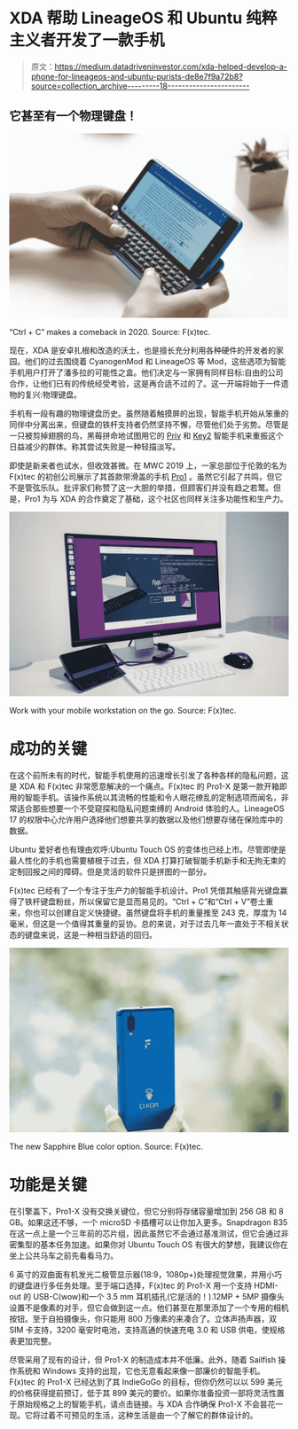 # XDA 帮助 LineageOS 和 Ubuntu 纯粹主义者开发了一款手机

> 原文：<https://medium.datadriveninvestor.com/xda-helped-develop-a-phone-for-lineageos-and-ubuntu-purists-de8e7f9a72b8?source=collection_archive---------18----------------------->

## 它甚至有一个物理键盘！

![](img/1227b892ee6f1f0b87dd7bacca3250f4.png)

“Ctrl + C” makes a comeback in 2020\. Source: F(x)tec.

现在，XDA 是安卓扎根和改造的沃土，也是擅长充分利用各种硬件的开发者的家园。他们的过去围绕着 CyanogenMod 和 LineageOS 等 Mod，这些选项为智能手机用户打开了潘多拉的可能性之盒。他们决定与一家拥有同样目标:自由的公司合作，让他们已有的传统经受考验，这是再合适不过的了。这一开端将始于一件遗物的复兴:物理键盘。

手机有一段有趣的物理键盘历史。虽然随着触摸屏的出现，智能手机开始从笨重的同伴中分离出来，但键盘的铁杆支持者仍然坚持不懈，尽管他们处于劣势。尽管是一只被剪掉翅膀的鸟，黑莓拼命地试图用它的 [Priv](https://www.gsmarena.com/blackberry_priv-7587.php) 和 [Key2](https://en.wikipedia.org/wiki/BlackBerry_Key2) 智能手机来重振这个日益减少的群体。称其尝试失败是一种轻描淡写。

即使是新来者也试水，但收效甚微。在 MWC 2019 上，一家总部位于伦敦的名为 F(x)tec 的初创公司展示了其首款带滑盖的手机 [Pro1](https://www.fxtec.com/pro1) 。虽然它引起了共鸣，但它不是管弦乐队。批评家们称赞了这一大胆的举措，但顾客们并没有趋之若鹜。但是，Pro1 为与 XDA 的合作奠定了基础，这个社区也同样关注多功能性和生产力。

![](img/230ae77682e716ba6cf568a27b890cec.png)

Work with your mobile workstation on the go. Source: F(x)tec.

# 成功的关键

在这个前所未有的时代，智能手机使用的迅速增长引发了各种各样的隐私问题，这是 XDA 和 F(x)tec 非常愿意解决的一个痛点。F(x)tec 的 Pro1-X 是第一款开箱即用的智能手机。该操作系统以其流畅的性能和令人眼花缭乱的定制选项而闻名，非常适合那些想要一个不受窥探和隐私问题束缚的 Android 体验的人。LineageOS 17 的权限中心允许用户选择他们想要共享的数据以及他们想要存储在保险库中的数据。

Ubuntu 爱好者也有理由欢呼:Ubuntu Touch OS 的变体也已经上市。尽管即使是最人性化的手机也需要植根于过去，但 XDA 打算打破智能手机新手和无拘无束的定制回报之间的障碍。但是灵活的软件只是拼图的一部分。

F(x)tec 已经有了一个专注于生产力的智能手机设计。Pro1 凭借其触感背光键盘赢得了铁杆键盘粉丝，所以保留它是显而易见的。“Ctrl + C”和“Ctrl + V”卷土重来，你也可以创建自定义快捷键。虽然键盘将手机的重量推至 243 克，厚度为 14 毫米，但这是一个值得其重量的妥协。总的来说，对于过去几年一直处于不相关状态的键盘来说，这是一种相当舒适的回归。

![](img/b8a163dbccbe35a557dabbbe7505458a.png)

The new Sapphire Blue color option. Source: F(x)tec.

# 功能是关键

在引擎盖下，Pro1-X 没有交换关键位，但它分别将存储容量增加到 256 GB 和 8 GB。如果这还不够，一个 microSD 卡插槽可以让你加入更多。Snapdragon 835 在这一点上是一个三年前的芯片组，因此虽然它不会通过基准测试，但它会通过非密集型的基本任务加速。如果你对 Ubuntu Touch OS 有很大的梦想，我建议你在坐上公共马车之前先看看马力。

6 英寸的双曲面有机发光二极管显示器(18:9，1080p+)处理视觉效果，并用小巧的键盘进行多任务处理。至于端口选择，F(x)tec 的 Pro1-X 用一个支持 HDMI-out 的 USB-C(wow)和一个 3.5 mm 耳机插孔(它是活的！).12MP + 5MP 摄像头设置不是像素的对手，但它会做到这一点。他们甚至在那里添加了一个专用的相机按钮。至于自拍摄像头，你只能用 800 万像素的来凑合了。立体声扬声器，双 SIM 卡支持，3200 毫安时电池，支持高通的快速充电 3.0 和 USB 供电，使规格表更加完整。

尽管采用了现有的设计，但 Pro1-X 的制造成本并不低廉。此外，随着 Sailfish 操作系统和 Windows 支持的出现，它也无意看起来像一部廉价的智能手机。F(x)tec 的 Pro1-X 已经达到了其 IndieGoGo 的目标，但你仍然可以以 599 美元的价格获得提前预订，低于其 899 美元的要价。如果你准备投资一部将灵活性置于原始规格之上的智能手机，请点击链接。与 XDA 合作确保 Pro1-X 不会昙花一现。它将过着不可预见的生活，这种生活是由一个了解它的群体设计的。